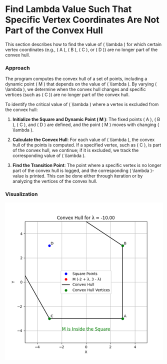 # Find Lambda Value Such That Specific Vertex Coordinates Are Not Part of the Convex Hull

This section describes how to find the value of \( \lambda \) for which certain
vertex coordinates (e.g., \( A \), \( B \), \( C \), or \( D \)) are no longer
part of the convex hull.

### Approach

The program computes the convex hull of a set of points, including a dynamic
point \( M \) that depends on the value of \( \lambda \). By varying \( \lambda
\), we determine when the convex hull changes and specific vertices (such as \(
C \)) are no longer part of the convex hull.

To identify the critical value of \( \lambda \) where a vertex is excluded from
the convex hull:

1. **Initialize the Square and Dynamic Point \( M \)**: The fixed points \( A
   \), \( B \), \( C \), and \( D \) are defined, and the point \( M \) moves
   with changing \( \lambda \).
   
2. **Calculate the Convex Hull**: For each value of \( \lambda \), the convex
   hull of the points is computed. If a specified vertex, such as \( C \), is
   part of the convex hull, we continue; if it is excluded, we track the
   corresponding value of \( \lambda \).

3. **Find the Transition Point**: The point where a specific vertex is no
   longer part of the convex hull is logged, and the corresponding \( \lambda
   \)-value is printed. This can be done either through iteration or by
   analyzing the vertices of the convex hull.

### Visualization
![Visualization of the animation](./lambda_point_M.gif)
